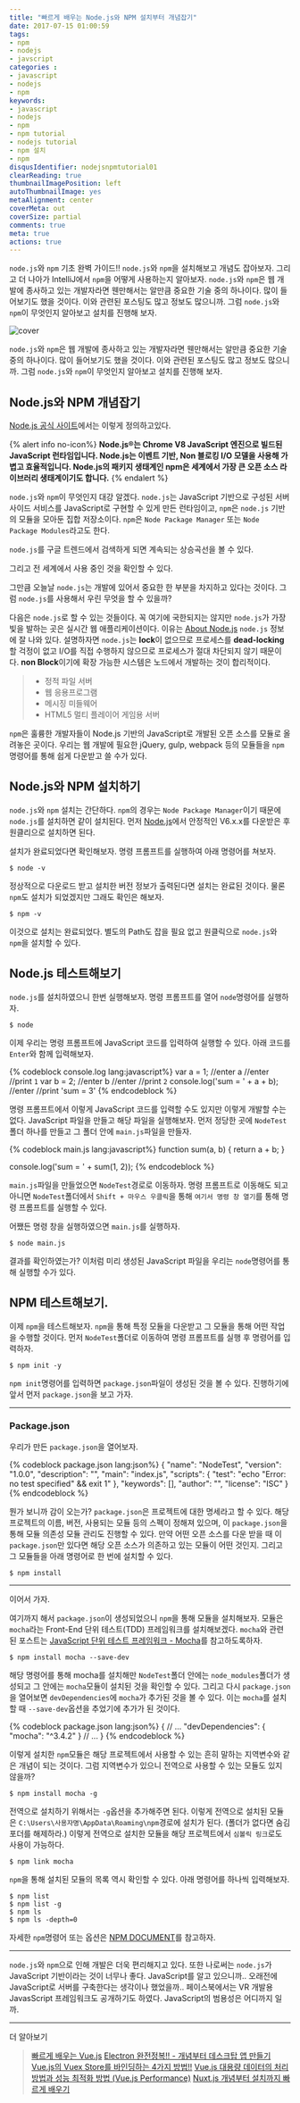 ```yaml
---
title: "빠르게 배우는 Node.js와 NPM 설치부터 개념잡기"
date: 2017-07-15 01:00:59
tags: 
- npm
- nodejs
- javscript
categories :
- javascript
- nodejs
- npm
keywords:
- javascript
- nodejs
- npm
- npm tutorial
- nodejs tutorial
- npm 설치
- npm
disqusIdentifier: nodejsnpmtutorial01
clearReading: true
thumbnailImagePosition: left
autoThumbnailImage: yes
metaAlignment: center
coverMeta: out
coverSize: partial
comments: true
meta: true
actions: true
---
```


<!-- more -->
`node.js`와 `npm` 기초 완벽 가이드!! `node.js`와 `npm`을 설치해보고 개념도 잡아보자. 그리고 더 나아가 IntelliJ에서 `npm`을 어떻게 사용하는지 알아보자. `node.js`와 `npm`은 웹 개발에 종사하고 있는 개발자라면 웬만해서는 알만큼 중요한 기술 중의 하나이다. 많이 들어보기도 했을 것이다. 이와 관련된 포스팅도 많고 정보도 많으니까. 그럼 `node.js`와 `npm`이 무엇인지 알아보고 설치를 진행해 보자.
<!-- more -->

<!-- excerpt -->
<!-- excerpt -->

![cover](cover.png)

`node.js`와 `npm`은 웹 개발에 종사하고 있는 개발자라면 웬만해서는 알만큼 중요한 기술 중의 하나이다. 많이 들어보기도 했을 것이다. 이와 관련된 포스팅도 많고 정보도 많으니까. 그럼 `node.js`와 `npm`이 무엇인지 알아보고 설치를 진행해 보자.

## Node.js와 NPM 개념잡기

[Node.js 공식 사이트](https://nodejs.org/)에서는 이렇게 정의하고있다.

{% alert info no-icon%}
**Node.js®는 Chrome V8 JavaScript 엔진으로 빌드된 JavaScript 런타임입니다. Node.js는 이벤트 기반, Non 블로킹 I/O 모델을 사용해 가볍고 효율적입니다. Node.js의 패키지 생태계인 npm은 세계에서 가장 큰 오픈 소스 라이브러리 생태계이기도 합니다.**
{% endalert %}

`node.js`와 `npm`이 무엇인지 대강 알겠다.
`node.js`는 JavaScript 기반으로 구성된 서버 사이드 서비스를 JavaScript로 구현할 수 있게 만든 런타임이고, `npm`은 `node.js` 기반의 모듈을 모아둔 집합 저장소이다. `npm`은 `Node Package Manager` 또는 `Node Package Modules`라고도 한다.

`node.js`를 구글 트렌드에서 검색하게 되면 계속되는 상승곡선을 볼 수 있다.
 
<script type="text/javascript" src="https://ssl.gstatic.com/trends_nrtr/1087_RC03/embed_loader.js"></script> <script type="text/javascript"> trends.embed.renderExploreWidget("TIMESERIES", {"comparisonItem":[{"keyword":"/m/0bbxf89","geo":"","time":"2004-01-01 2017-07-14"}],"category":0,"property":""}, {"exploreQuery":"date=2004-01-01 2017-07-14&q=%2Fm%2F0bbxf89","guestPath":"https://trends.google.co.kr:443/trends/embed/"}); </script>

그리고 전 세계에서 사용 중인 것을 확인할 수 있다. 

<script type="text/javascript" src="https://ssl.gstatic.com/trends_nrtr/1087_RC03/embed_loader.js"></script> <script type="text/javascript"> trends.embed.renderExploreWidget("GEO_MAP", {"comparisonItem":[{"keyword":"/m/0bbxf89","geo":"","time":"2004-01-01 2017-07-14"}],"category":0,"property":""}, {"exploreQuery":"date=2004-01-01 2017-07-14&q=%2Fm%2F0bbxf89","guestPath":"https://trends.google.co.kr:443/trends/embed/"}); </script>

그만큼 오늘날 `node.js`는 개발에 있어서 중요한 한 부분을 차지하고 있다는 것이다. 그럼 `node.js`를 사용해서 우린 무엇을 할 수 있을까?

다음은 `node.js`로 할 수 있는 것들이다. 꼭 여기에 국한되지는 않지만 `node.js`가 가장 빛을 발하는 곳은 실시간 웹 애플리케이션이다. 이유는 [About Node.js](https://nodejs.org/en/about/) `node.js` 정보에 잘 나와 있다. 설명하자면 `node.js`는 **lock**이 없으므로 프로세스를 **dead-locking** 할 걱정이 없고 I/O를 직접 수행하지 않으므로 프로세스가 절대 차단되지 않기 때문이다. **non Block**이기에 확장 가능한 시스템은 노드에서 개발하는 것이 합리적이다.

> * 정적 파일 서버
> * 웹 응용프로그램
> * 메시징 미들웨어
> * HTML5 멀티 플레이어 게임용 서버

`npm`은 훌륭한 개발자들이 Node.js 기반의 JavaScript로 개발된 오픈 소스를 모듈로 올려놓은 곳이다. 우리는 웹 개발에 필요한 jQuery, gulp, webpack 등의 모듈들을 `npm`명령어를 통해 쉽게 다운받고 쓸 수가 있다.

## Node.js와 NPM 설치하기

`node.js`와 `npm` 설치는 간단하다. `npm`의 경우는 `Node Package Manager`이기 때문에 `node.js`를 설치하면 같이 설치된다. 먼저 [Node.js](https://nodejs.org/)에서 안정적인 V6.x.x를 다운받은 후 원클리으로 설치하면 된다.

설치가 완료되었다면 확인해보자. 명령 프롬프트를 실행하여 아래 명령어를 쳐보자.

```
$ node -v
```

정상적으로 다운로드 받고 설치한 버전 정보가 출력된다면 설치는 완료된 것이다. 물론 `npm`도 설치가 되었겠지만 그래도 확인은 해보자.

```
$ npm -v
```

이것으로 설치는 완료되었다. 별도의 Path도 잡을 필요 없고 원클릭으로 `node.js`와 `npm`을 설치할 수 있다.

## Node.js 테스트해보기

`node.js`를 설치하였으니 한번 실행해보자. 명령 프롬프트를 열어 `node`명령어를 실행하자.

```
$ node
```

이제 우리는 명령 프롬프트에 JavaScript 코드를 입력하여 실행할 수 있다. 아래 코드를 `Enter`와 함께 입력해보자.


{% codeblock console.log lang:javascript%}
var a = 1;  //enter
a           //enter  //print `1`
var b = 2;  //enter
b           //enter  //print `2`
console.log('sum = ' + a + b);  //enter  //print 'sum = 3'
{% endcodeblock %}

명령 프롬프트에서 이렇게 JavaScript 코드를 입력할 수도 있지만 이렇게 개발할 수는 없다. JavaScript 파일을 만들고 해당 파일을 실행해보자. 먼저 정당한 곳에 `NodeTest`폴더 하나를 만들고 그 폴더 안에 `main.js`파일을 만들자.

{% codeblock main.js lang:javascript%}
function sum(a, b) {
    return a + b;
}

console.log('sum = ' + sum(1, 2));
{% endcodeblock %}


`main.js`파일을 만들었으면 `NodeTest`경로로 이동하자. 명령 프롬프트로 이동해도 되고 아니면 `NodeTest`폴더에서 `Shift + 마우스 우클릭`을 통해 `여기서 명령 창 열기`를 통해 명령 프롬프트를 실행할 수 있다.

어쨌든 명령 창을 실행하였으면 `main.js`를 실행하자.

```
$ node main.js
```

결과를 확인하였는가? 이처럼 미리 생성된 JavaScript 파일을 우리는 `node`명령어를 통해 실행할 수가 있다.

## NPM 테스트해보기.

이제 `npm`을 테스트해보자. `npm`을 통해 특정 모듈을 다운받고 그 모듈을 통해 어떤 작업을 수행할 것이다. 먼저 `NodeTest`폴더로 이동하여 명령 프롬프트를 실행 후 명령어를 입력하자.

```
$ npm init -y
```

`npm init`명령어를 입력하면 `package.json`파일이 생성된 것을 볼 수 있다. 진행하기에 앞서 먼저 `package.json`을 보고 가자.

- - -

### Package.json

우리가 만든 `package.json`을 열어보자.


{% codeblock package.json lang:json%}
{
  "name": "NodeTest",
  "version": "1.0.0",
  "description": "",
  "main": "index.js",
  "scripts": {
    "test": "echo \"Error: no test specified\" && exit 1"
  },
  "keywords": [],
  "author": "",
  "license": "ISC"
}
{% endcodeblock %}

뭔가 보니까 감이 오는가?
`package.json`은 프로젝트에 대한 명세라고 할 수 있다. 해당 프로젝트의 이름, 버전, 사용되는 모듈 등의 스펙이 정해져 있으며, 이 `package.json`을 통해 모듈 의존성 모듈 관리도 진행할 수 있다. 만약 어떤 오픈 소스를 다운 받을 때 이 `package.json`만 있다면 해당 오픈 소스가 의존하고 있는 모듈이 어떤 것인지. 그리고 그 모듈들을 아래 명령어로 한 번에 설치할 수 있다.

```
$ npm install
```
- - -

이어서 가자.

여기까지 해서 `package.json`이 생성되었으니 `npm`을 통해 모듈을 설치해보자. 모듈은 `mocha`라는 Front-End 단위 테스트(TDD) 프레임워크를 설치해보겠다. `mocha`와 관련된 포스트는 [JavaScript 단위 테스트 프레임워크 - Mocha](https://kdydesign.github.io/2017/06/08/Mocha/)를 참고하도록하자.

```
$ npm install mocha --save-dev
```

해당 명령어를 통해 mocha를 설치해만 `NodeTest`폴더 안에는 `node_modules`폴더가 생성되고 그 안에는 `mocha`모듈이 설치된 것을 확인할 수 있다. 그리고 다시 `package.json`을 열어보면 `devDependencies`에 `mocha`가 추가된 것을 볼 수 있다. 이는 `mocha`를 설치할 때 `--save-dev`옵션을 추었기에 추가가 된 것이다.

{% codeblock package.json lang:json%}
{
  // ...
  "devDependencies": {
    "mocha": "^3.4.2"
  }
  // ...
}
{% endcodeblock %}

이렇게 설치한 `npm`모듈은 해당 프로젝트에서 사용할 수 있는 흔히 말하는 지역변수와 같은 개념이 되는 것이다. 그럼 지역변수가 있으니 전역으로 사용할 수 있는 모듈도 있지 않을까?

```
$ npm install mocha -g
```

전역으로 설치하기 위해서는 `-g`옵션을 추가해주면 된다. 이렇게 전역으로 설치된 모듈은 `C:\Users\사용자명\AppData\Roaming\npm`경로에 설치가 된다. (폴더가 없다면 숨김포더를 해제하라.) 이렇게 전역으로 설치한 모듈을 해당 프로젝트에서 `심볼릭 링크`로도 사용이 가능하다.

```
$ npm link mocha
```

`npm`을 통해 설치된 모듈의 목록 역시 확인할 수 있다. 아래 명령어를 하나씩 입력해보자.

```
$ npm list 
$ npm list -g
$ npm ls    
$ npm ls -depth=0
```

자세한 `npm`명령어 또는 옵션은 [NPM DOCUMENT](https://docs.npmjs.com/)를 참고하자.

- - -

`node.js`와 `npm`으로 인해 개발은 더욱 편리해지고 있다. 또한 나로써는 `node.js`가 JavaScript 기반이라는 것이 너무나 좋다. JavaScript를 알고 있으니까.. 오래전에 JavaScript로 서버를 구축한다는 생각이나 했었을까.. 페이스북에서는 VR 개발용 JavasScript 프레임워크도 공개하기도 하였다. JavaScript의 범용성은 어디까지 일까.

---

더 알아보기
> [빠르게 배우는 Vue.js](https://kdydesign.github.io/2017/11/15/vuejs-tutorial/)
> [Electron 완전정복!! - 개념부터 데스크탑 앱 만들기](https://kdydesign.github.io/2019/04/15/electron-tutorial/)
> [Vue.js의 Vuex Store를 바인딩하는 4가지 방법!!](https://kdydesign.github.io/2019/04/06/vuejs-vuex-helper/)
> [Vue.js 대용량 데이터의 처리 방법과 성능 최적화 방법 (Vue.js Performance)](https://kdydesign.github.io/2019/04/10/vuejs-performance/)
> [Nuxt.js 개념부터 설치까지 빠르게 배우기](https://kdydesign.github.io/2019/04/10/nuxtjs-tutorial/)

